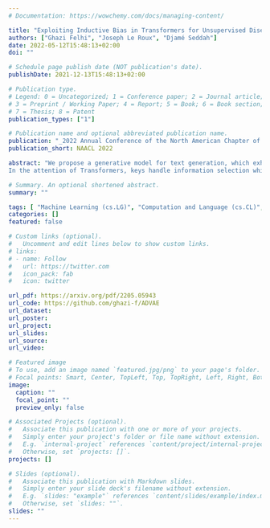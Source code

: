 ```yaml
---
# Documentation: https://wowchemy.com/docs/managing-content/

title: "Exploiting Inductive Bias in Transformers for Unsupervised Disentanglement of Syntax and Semantics with VAEs"
authors: ["Ghazi Felhi", "Joseph Le Roux", "Djamé Seddah"]
date: 2022-05-12T15:48:13+02:00
doi: ""

# Schedule page publish date (NOT publication's date).
publishDate: 2021-12-13T15:48:13+02:00

# Publication type.
# Legend: 0 = Uncategorized; 1 = Conference paper; 2 = Journal article;
# 3 = Preprint / Working Paper; 4 = Report; 5 = Book; 6 = Book section;
# 7 = Thesis; 8 = Patent
publication_types: ["1"]

# Publication name and optional abbreviated publication name.
publication: "_2022 Annual Conference of the North American Chapter of the Association for Computational Linguistics_"
publication_short: NAACL 2022

abstract: "We propose a generative model for text generation, which exhibits disentangled latent representations of syntax and semantics. Contrary to previous work, this model does not need syntactic information such as constituency parses, or semantic information such as paraphrase pairs. Our model relies solely on the inductive bias found in attention-based architectures such as Transformers.
In the attention of Transformers, keys handle information selection while values specify what information is conveyed. Our model, dubbed QKVAE, uses Attention in its decoder to read latent variables where one latent variable infers keys while another infers values. We run experiments on latent representations and experiments on syntax/semantics transfer which show that QKVAE displays clear signs of disentangled syntax and semantics. We also show that our model displays competitive syntax transfer capabilities when compared to supervised models and that comparable supervised models need a fairly large amount of data (more than 50K samples) to outperform it on both syntactic and semantic transfer. The code for our experiments is publicly available."

# Summary. An optional shortened abstract.
summary: ""

tags: [	"Machine Learning (cs.LG)", "Computation and Language (cs.CL)", "Variational Autoencoders", "Disentanglement", "Unsupervised Learning"]
categories: []
featured: false

# Custom links (optional).
#   Uncomment and edit lines below to show custom links.
# links:
# - name: Follow
#   url: https://twitter.com
#   icon_pack: fab
#   icon: twitter

url_pdf: https://arxiv.org/pdf/2205.05943
url_code: https://github.com/ghazi-f/ADVAE
url_dataset:
url_poster:
url_project:
url_slides:
url_source:
url_video:

# Featured image
# To use, add an image named `featured.jpg/png` to your page's folder. 
# Focal points: Smart, Center, TopLeft, Top, TopRight, Left, Right, BottomLeft, Bottom, BottomRight.
image:
  caption: ""
  focal_point: ""
  preview_only: false

# Associated Projects (optional).
#   Associate this publication with one or more of your projects.
#   Simply enter your project's folder or file name without extension.
#   E.g. `internal-project` references `content/project/internal-project/index.md`.
#   Otherwise, set `projects: []`.
projects: []

# Slides (optional).
#   Associate this publication with Markdown slides.
#   Simply enter your slide deck's filename without extension.
#   E.g. `slides: "example"` references `content/slides/example/index.md`.
#   Otherwise, set `slides: ""`.
slides: ""
---
```

